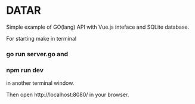 # DATAR
Simple example of GO(lang) API with Vue.js inteface and SQLite database.

For starting make in terminal
### go run server.go and
### npm run dev
in another terminal window.

Then open http://localhost:8080/ in your browser.
